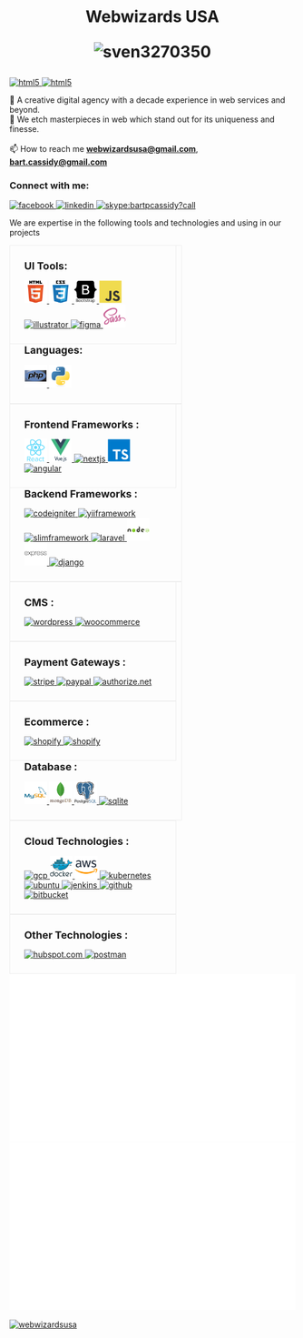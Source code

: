 <h1 align="center"> Webwizards USA
        <p align="center">
                <img
                src="https://komarev.com/ghpvc/?username=webwizardsusa&label=Profile%20views&color=0e75b6&style=flat"
                alt="sven3270350"/>
        </p>
</h1>


<!-- <p style="float: right;"> </p> -->
<a href="https://webwizardsusa.com/about-us/" target="_blank" rel="noreferrer"> <img
        src="https://github.com/webwizardsusa/webwizardsusa/blob/master/image_2022_12_02T11_40_18_779Z.png"
        alt="html5" width="339" height="205" /> </a>
        <a href="https://webwizardsusa.com/about-us/" target="_blank" rel="noreferrer"> <img
                src="https://github.com/webwizardsusa/webwizardsusa/blob/master/image_2022_12_02T11_40_48_138Z.png"
                alt="html5" width="339" height="205" /> </a>

 💬 A creative digital agency with a decade experience in web services and beyond.<br>
 💬 We etch masterpieces in web which stand out for its uniqueness and finesse.
 <br>
 <br>
 📫 How to reach me **webwizardsusa@gmail.com**, **bart.cassidy@gmail.com**
<h3 align="left">Connect with me:</h3>
<p>
 <a href="https://www.facebook.com/webwizardsusa" target="_blank" rel="noreferrer"> <img
                src="https://www.vectorlogo.zone/logos/facebook/facebook-tile.svg"
                alt="facebook" width="40" height="40" /> </a>
                <a href="https://www.linkedin.com/company/webwizardsusa/" target="_blank" rel="noreferrer"> <img
                        src="https://www.vectorlogo.zone/logos/linkedin/linkedin-tile.svg"
                        alt="linkedin" width="40" height="40" /> </a>
                        <a href="skype:bartpcassidy?call" target="_blank" rel="noreferrer"> <img
                                src="https://www.vectorlogo.zone/logos/skype/skype-tile.svg"
                                alt="skype:bartpcassidy?call" width="40" height="40" /> </a>
</p>
<p>We are expertise in the following tools and technologies and using in our projects</p>
<div style="width:48% !important; border: 1px solid #eee; float:left;padding:25px; margin-right: 2%;">
        <h3 style="font-size: 18px; margin-top: 0; margin-bottom: 15px;">UI Tools:</h3>
        <a href="https://www.w3.org/html/" target="_blank" rel="noreferrer"> <img
                src="https://raw.githubusercontent.com/devicons/devicon/master/icons/html5/html5-original-wordmark.svg"
                alt="html5" width="40" height="40" /> </a>
                <a href="https://www.w3schools.com/css/"
                target="_blank" rel="noreferrer"> <img
                src="https://raw.githubusercontent.com/devicons/devicon/master/icons/css3/css3-original-wordmark.svg"
                alt="css3" width="40" height="40" /> </a> 
                <a href="https://getbootstrap.com" target="_blank"
                rel="noreferrer"> <img
                src="https://raw.githubusercontent.com/devicons/devicon/master/icons/bootstrap/bootstrap-plain-wordmark.svg"
                alt="bootstrap" width="40" height="40" /> </a> 
                <a
                href="https://developer.mozilla.org/en-US/docs/Web/JavaScript" target="_blank" rel="noreferrer"> <img
                src="https://raw.githubusercontent.com/devicons/devicon/master/icons/javascript/javascript-original.svg"
                alt="javascript" width="40" height="40" /> </a>
                <a
                href="https://www.adobe.com/in/products/illustrator.html" target="_blank" rel="noreferrer"> <img
                src="https://www.vectorlogo.zone/logos/adobe_illustrator/adobe_illustrator-icon.svg"
                alt="illustrator" width="40" height="40" /> </a> 
                <a href="https://www.figma.com/" target="_blank"
   rel="noreferrer"> <img src="https://www.vectorlogo.zone/logos/figma/figma-icon.svg" alt="figma"
   width="40" height="40" /> </a> 
   <a href="https://sass-lang.com" target="_blank"
   rel="noreferrer"> <img
   src="https://raw.githubusercontent.com/devicons/devicon/master/icons/sass/sass-original.svg"
   alt="sass" width="40" height="40" /> </a>    
</div>
<div style="width:50%;border:1px solid #eee;padding:25px;">
        <h3  style="font-size: 18px;margin-top: 0; margin-bottom: 15px;">Languages:</h3>
        <a href="https://www.php.net" target="_blank"
      rel="noreferrer"> <img
      src="https://raw.githubusercontent.com/devicons/devicon/master/icons/php/php-original.svg"
      alt="php" width="40" height="40" /> </a>
      <a href="https://www.python.org" target="_blank"
      rel="noreferrer"> <img
      src="https://raw.githubusercontent.com/devicons/devicon/master/icons/python/python-original.svg"
      alt="python" width="40" height="40" /> </a>
</div>
<div style="width:48%;border:1px solid #eee;float: left;padding: 25px;margin-right: 2%;">
        <h3 style="font-size: 18px;margin-top: 0; margin-bottom: 15px;">Frontend Frameworks : </h3>
        <a href="https://reactjs.org/" target="_blank"
        rel="noreferrer"> <img
        src="https://raw.githubusercontent.com/devicons/devicon/master/icons/react/react-original-wordmark.svg"
        alt="react" width="40" height="40" /> </a> 
        <a href="https://vuejs.org/" target="_blank"
      rel="noreferrer"> <img
      src="https://raw.githubusercontent.com/devicons/devicon/master/icons/vuejs/vuejs-original-wordmark.svg"
      alt="vuejs" width="40" height="40" /> </a> 
      <a href="https://nextjs.org/" target="_blank"
      rel="noreferrer"> <img src="https://cdn.worldvectorlogo.com/logos/nextjs-2.svg" alt="nextjs" width="40"
      height="40" /> </a> 
      <a href="https://www.typescriptlang.org/"
      target="_blank" rel="noreferrer"> <img
      src="https://raw.githubusercontent.com/devicons/devicon/master/icons/typescript/typescript-original.svg"
      alt="typescript" width="40" height="40" /> </a>
      <a href="https://angular.io/"
      target="_blank" rel="noreferrer"> <img
      src="https://www.vectorlogo.zone/logos/angular/angular-icon.svg"
      alt="angular" width="40" height="40" /> </a> 
</div>
<div style="width:50%;border:1px solid #eee;padding: 25px;">  
        <h3 style="font-size: 18px;margin-top: 0; margin-bottom: 15px;">Backend Frameworks :</h3>
        <a href="https://codeigniter.com/" target="_blank"
        rel="noreferrer"> <img
        src="https://cdn.cdnlogo.com/logos/c/31/codeigniter.svg"
        alt="codeigniter" width="40" height="40" /> </a>
        <a href="https://www.yiiframework.com/" target="_blank"
        rel="noreferrer"> <img
        src="https://www.vectorlogo.zone/logos/yiiframework/yiiframework-icon.svg"
        alt="yiiframework" width="40" height="40" /> </a>
        <a href="https://www.slimframework.com/" target="_blank"
        rel="noreferrer"> <img
        src="https://cdn.cdnlogo.com/logos/s/17/slim.svg"
        alt="slimframework" width="40" height="40" /> </a>
        <a href="https://laravel.com/" target="_blank"
rel="noreferrer"> <img
src="https://cdn.cdnlogo.com/logos/l/23/laravel.svg"
alt="laravel" width="40" height="40" /> </a>
<a href="https://nodejs.org" target="_blank" rel="noreferrer"> <img
        src="https://raw.githubusercontent.com/devicons/devicon/master/icons/nodejs/nodejs-original-wordmark.svg"
        alt="nodejs" width="40" height="40" /> </a> 
        <a href="https://expressjs.com" target="_blank"
        rel="noreferrer"> <img
        src="https://raw.githubusercontent.com/devicons/devicon/master/icons/express/express-original-wordmark.svg"
        alt="express" width="40" height="40" /> </a>
   <a href="https://www.djangoproject.com/"
   target="_blank" rel="noreferrer"> <img src="https://cdn.worldvectorlogo.com/logos/django.svg"
   alt="django" width="40" height="40" /> </a>
 </div>
<div style="width:48%;border:1px solid #eee;float: left;padding: 25px;margin-right: 2%;">
        <h3 style="font-size: 18px;margin-top: 0; margin-bottom: 15px;">CMS :</h3>
        <a href="https://wordpress.com/" target="_blank"
rel="noreferrer"> <img
src="https://www.vectorlogo.zone/logos/wordpress/wordpress-icon.svg"
alt="wordpress" width="40" height="40" /> </a>
<a href="https://woocommerce.com" target="_blank"
rel="noreferrer"> <img
src="https://cdn.cdnlogo.com/logos/w/18/woocommerce.svg"
alt="woocommerce" width="40" height="40" /> </a>
</div>
<div style="width:48%;border:1px solid #eee;float: left;padding: 25px;margin-right: 2%;">
        <h3 style="font-size: 18px;margin-top: 0; margin-bottom: 15px;">Payment Gateways :</h3>
        <a href="https://stripe.com/" target="_blank"
rel="noreferrer"> <img
src="https://www.vectorlogo.zone/logos/stripe/stripe-icon.svg"
alt="stripe" width="40" height="40" /> </a>
<a href="https://www.paypal.com" target="_blank"
rel="noreferrer"> <img
src="https://www.vectorlogo.zone/logos/paypal/paypal-icon.svg"
alt="paypal" width="40" height="40" /> </a>
<a href="https://www.authorize.net/" target="_blank"
rel="noreferrer"> <img
src="https://www.authorize.net/conf/anet-2021/settings/wcm/templates/en-us-home-page-template/structure/_jcr_content/root/header/logo.img.jpg/1623941357644.jpg"
alt="authorize.net" width="206" height="45" /> </a>
</div>
<div style="width:48%;border:1px solid #eee;float: left;padding: 25px;margin-right: 2%;">
        <h3 style="font-size: 18px;margin-top: 0; margin-bottom: 15px;">Ecommerce :</h3>
        <a href="https://www.shopify.com/" target="_blank"
rel="noreferrer"> <img
src="https://www.vectorlogo.zone/logos/shopify/shopify-icon.svg"
alt="shopify" width="40" height="40" /> </a>
<a href="https://www.opencart.com/" target="_blank"
rel="noreferrer"> <img
src="https://cdn.cdnlogo.com/logos/o/51/opencart.svg"
alt="shopify" width="100" height="60" /> </a>
</div>
<div style="width: 50%; border: 1px solid #eee;padding: 25px;">
        <h3 style="font-size: 18px;margin-top: 0; margin-bottom: 15px;">Database : </h3>
        <a href="https://www.mysql.com/" target="_blank"
        rel="noreferrer"> <img
        src="https://raw.githubusercontent.com/devicons/devicon/master/icons/mysql/mysql-original-wordmark.svg"
        alt="mysql" width="40" height="40" /> </a>  
        <a href="https://www.mongodb.com/" target="_blank"
        rel="noreferrer"> <img
        src="https://raw.githubusercontent.com/devicons/devicon/master/icons/mongodb/mongodb-original-wordmark.svg"
        alt="mongodb" width="40" height="40" /> </a>
        <a href="https://www.postgresql.org" target="_blank"
        rel="noreferrer"> <img
        src="https://raw.githubusercontent.com/devicons/devicon/master/icons/postgresql/postgresql-original-wordmark.svg"
        alt="postgresql" width="40" height="40" /> </a> 
        <a href="https://www.sqlite.org/" target="_blank"
      rel="noreferrer"> <img src="https://www.vectorlogo.zone/logos/sqlite/sqlite-icon.svg" alt="sqlite"
      width="40" height="40" /> </a>
</div>
<div style="width: 48%; border: 1px solid #eee;float: left;padding: 25px;margin-right: 2%;">
        <h3  style="font-size: 18px;margin-top: 0; margin-bottom: 15px;">Cloud Technologies :</h3>
        <a href="https://cloud.google.com" target="_blank"
        rel="noreferrer"> <img src="https://www.vectorlogo.zone/logos/google_cloud/google_cloud-icon.svg"
        alt="gcp" width="40" height="40" /> </a> 
        <a href="https://www.docker.com/" target="_blank"
        rel="noreferrer"> <img
        src="https://raw.githubusercontent.com/devicons/devicon/master/icons/docker/docker-original-wordmark.svg"
        alt="docker" width="40" height="40" /> </a> 
        <a href="https://aws.amazon.com" target="_blank" rel="noreferrer"> <img
                src="https://raw.githubusercontent.com/devicons/devicon/master/icons/amazonwebservices/amazonwebservices-original-wordmark.svg"
                alt="aws" width="40" height="40" /> </a> 
                <a href="https://kubernetes.io" target="_blank"
      rel="noreferrer"> <img src="https://www.vectorlogo.zone/logos/kubernetes/kubernetes-icon.svg"
      alt="kubernetes" width="40" height="40" /> </a> 
      <a href="https://ubuntu.com/" target="_blank"
      rel="noreferrer"> <img src="https://www.vectorlogo.zone/logos/ubuntu/ubuntu-icon.svg"
      alt="ubuntu" width="40" height="40" /> </a> 
      <a href="https://www.jenkins.io/" target="_blank"
      rel="noreferrer"> <img src="https://www.vectorlogo.zone/logos/jenkins/jenkins-icon.svg"
      alt="jenkins" width="40" height="40" /> </a> 
      <a href="https://github.com/" target="_blank"
      rel="noreferrer"> <img src="https://www.vectorlogo.zone/logos/github/github-icon.svg"
      alt="github" width="40" height="40" /> </a> 
      <a href="https://bitbucket.org/" target="_blank"
      rel="noreferrer"> <img src="https://cdn.cdnlogo.com/logos/b/74/bitbucket-icon.svg"
      alt="bitbucket" width="40" height="40" /> </a> 
</div>
<div style="width:48%;border:1px solid #eee;float: left;padding: 25px;margin-right: 2%;">
        <h3 style="font-size: 18px;margin-top: 0; margin-bottom: 15px;">Other Technologies :</h3>
        <a href="https://www.hubspot.com/" target="_blank"
rel="noreferrer"> <img
src="https://www.vectorlogo.zone/logos/hubspot/hubspot-icon.svg"
alt="hubspot.com" width="40" height="40" /> </a>
<a href="https://postman.com" target="_blank"
        rel="noreferrer"> <img src="https://www.vectorlogo.zone/logos/getpostman/getpostman-icon.svg"
        alt="postman" width="40" height="40" /> </a> 
</div>
<br>
 <p> 
        <a href="https://github.com/ryo-ma/github-profile-trophy" style="float: right;"><img
                src="https://raw.githubusercontent.com/webwizardsusa/github-stats/master/generated/overview.svg#gh-light-mode-only"
                alt="webwizardsusa" /></a>
        <a href="https://github.com/ryo-ma/github-profile-trophy"><img
   src="https://raw.githubusercontent.com/webwizardsusa/github-stats/master/generated/languages.svg#gh-light-mode-only"
   alt="webwizardsusa" /></a> 
</p>
   <p > <a href="https://github.com/ryo-ma/github-profile-trophy"><img
        src="https://github-profile-trophy.vercel.app/?username=webwizardsusa"
        alt="webwizardsusa" /></a> </p>

